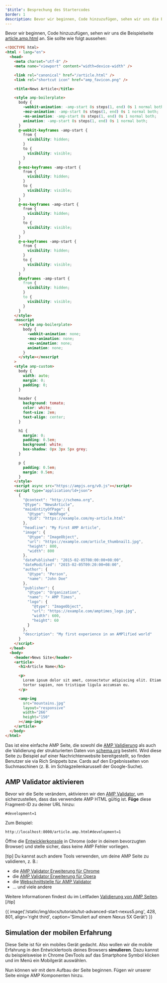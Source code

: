 ```yaml
---
'$title': Besprechung des Startercodes
$order: 1
description: Bevor wir beginnen, Code hinzuzufügen, sehen wir uns die Beispielseite article.amp.html an. Sie sollte …
---
```


Bevor wir beginnen, Code hinzuzufügen, sehen wir uns die Beispielseite [article.amp.html](https://github.com/googlecodelabs/accelerated-mobile-pages-advanced/blob/master/article.amp.html) an. Sie sollte wie folgt aussehen:

```html
<!DOCTYPE html>
<html ⚡ lang="en">
  <head>
    <meta charset="utf-8" />
    <meta name="viewport" content="width=device-width" />

    <link rel="canonical" href="/article.html" />
    <link rel="shortcut icon" href="amp_favicon.png" />

    <title>News Article</title>

    <style amp-boilerplate>
      body {
        -webkit-animation: -amp-start 8s steps(1, end) 0s 1 normal both;
        -moz-animation: -amp-start 8s steps(1, end) 0s 1 normal both;
        -ms-animation: -amp-start 8s steps(1, end) 0s 1 normal both;
        animation: -amp-start 8s steps(1, end) 0s 1 normal both;
      }
      @-webkit-keyframes -amp-start {
        from {
          visibility: hidden;
        }
        to {
          visibility: visible;
        }
      }
      @-moz-keyframes -amp-start {
        from {
          visibility: hidden;
        }
        to {
          visibility: visible;
        }
      }
      @-ms-keyframes -amp-start {
        from {
          visibility: hidden;
        }
        to {
          visibility: visible;
        }
      }
      @-o-keyframes -amp-start {
        from {
          visibility: hidden;
        }
        to {
          visibility: visible;
        }
      }
      @keyframes -amp-start {
        from {
          visibility: hidden;
        }
        to {
          visibility: visible;
        }
      }
    </style>
    <noscript
      ><style amp-boilerplate>
        body {
          -webkit-animation: none;
          -moz-animation: none;
          -ms-animation: none;
          animation: none;
        }
      </style></noscript
    >
    <style amp-custom>
      body {
        width: auto;
        margin: 0;
        padding: 0;
      }

      header {
        background: tomato;
        color: white;
        font-size: 2em;
        text-align: center;
      }

      h1 {
        margin: 0;
        padding: 0.5em;
        background: white;
        box-shadow: 0px 3px 5px grey;
      }

      p {
        padding: 0.5em;
        margin: 0.5em;
      }
    </style>
    <script async src="https://ampjs.org/v0.js"></script>
    <script type="application/ld+json">
      {
        "@context": "http://schema.org",
        "@type": "NewsArticle",
        "mainEntityOfPage": {
          "@type": "WebPage",
          "@id": "https://example.com/my-article.html"
        },
        "headline": "My First AMP Article",
        "image": {
          "@type": "ImageObject",
          "url": "https://example.com/article_thumbnail1.jpg",
          "height": 800,
          "width": 800
        },
        "datePublished": "2015-02-05T08:00:00+08:00",
        "dateModified": "2015-02-05T09:20:00+08:00",
        "author": {
          "@type": "Person",
          "name": "John Doe"
        },
        "publisher": {
          "@type": "Organization",
          "name": "⚡ AMP Times",
          "logo": {
            "@type": "ImageObject",
            "url": "https://example.com/amptimes_logo.jpg",
            "width": 600,
            "height": 60
          }
        },
        "description": "My first experience in an AMPlified world"
      }
    </script>
  </head>
  <body>
    <header>News Site</header>
    <article>
      <h1>Article Name</h1>

      <p>
        Lorem ipsum dolor sit amet, consectetur adipiscing elit. Etiam egestas
        tortor sapien, non tristique ligula accumsan eu.
      </p>

      <amp-img
        src="mountains.jpg"
        layout="responsive"
        width="266"
        height="150"
      ></amp-img>
    </article>
  </body>
</html>
```

Das ist eine einfache AMP Seite, die sowohl die [AMP Validierung](../../../../documentation/guides-and-tutorials/learn/validation-workflow/validate_amp.md) als auch die Validierung der strukturierten Daten von [schema.org](http://schema.org/) besteht. Wird diese Seite zu Beispiel auf einer Nachrichtenwebsite bereitgestellt, so finden Benutzer sie via Rich Snippets bzw. Cards auf den Ergebnisseiten von Suchmaschinen (z. B. im Schlagzeilenkarussell der Google-Suche).

## AMP Validator aktivieren

Bevor wir die Seite verändern, aktivieren wir den [AMP Validator](../../../../documentation/guides-and-tutorials/learn/validation-workflow/validate_amp.md), um sicherzustellen, dass das verwendete AMP HTML gültig ist. **Füge** diese Fragment-ID zu deiner URL hinzu:

```text
#development=1
```

Zum Beispiel:

```text
http://localhost:8000/article.amp.html#development=1
```

Öffne die [Entwicklerkonsole](https://developer.chrome.com/devtools/docs/console) in Chrome (oder in deinem bevorzugten Browser) und stelle sicher, dass keine AMP Fehler vorliegen.

[tip] Du kannst auch andere Tools verwenden, um deine AMP Seite zu validieren, z. B.:

- die [AMP Validator Erweiterung für Chrome](https://chrome.google.com/webstore/detail/amp-validator/nmoffdblmcmgeicmolmhobpoocbbmknc)
- die [AMP Validator Erweiterung für Opera](https://addons.opera.com/en-gb/extensions/details/amp-validator/)
- die [Webschnittstelle für AMP Validator](https://validator.ampproject.org/)
- … und viele andere

Weitere Informationen findest du im Leitfaden [Validierung von AMP Seiten](../../../../documentation/guides-and-tutorials/learn/validation-workflow/validate_amp.md). [/tip]

{{ image('/static/img/docs/tutorials/tut-advanced-start-nexus5.png', 428, 801, align='right third', caption='Simuliert auf einem Nexus 5X Gerät') }}

## Simulation der mobilen Erfahrung

Diese Seite ist für ein mobiles Gerät gedacht. Also wollen wir die mobile Erfahrung in den Entwicklertools deines Browsers **simulieren**. Dazu kannst du beispielsweise in Chrome DevTools auf das Smartphone Symbol klicken und im Menü ein Mobilgerät auswählen.

Nun können wir mit dem Aufbau der Seite beginnen. Fügen wir unserer Seite einige AMP Komponenten hinzu.
